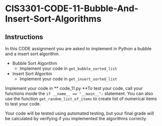 # CIS3301-CODE-11-Bubble-And-Insert-Sort-Algorithms

## Instructions

In this CODE assignment you are asked to implement in Python a bubble and a insert sort algorithm. 

+ Bubble Sort Algorithm
  +  Implement your code in `get_bubble_sorted_list`
+ Insert Sort Algoritm
  +  Implement your code in `get_insert_sorted_list`

Implement your code in ** code_11.py **To test your code, call your functions inside the `if __name__ == "__main__":` statement. You can also use the function `get_random_list_of_items` to create list of numerical items to test your code.

Your code will be tested using automated testing, but your final grade will be calculated by verifying if you implemented the algorithms correcty.
